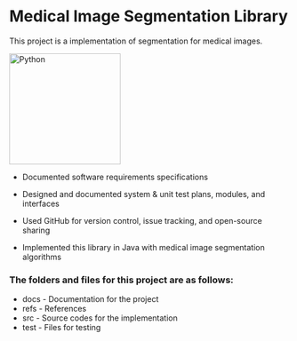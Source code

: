 # Medical Image Segmentation Library

This project is a implementation of segmentation for medical images.

<img src="https://upload.wikimedia.org/wikipedia/en/thumb/3/30/Java_programming_language_logo.svg/300px-Java_programming_language_logo.svg.png" alt="Python" width="200">

 -   Documented software requirements specifications
    
 -   Designed and documented system & unit test plans, modules, and interfaces
    
 -   Used GitHub for version control, issue tracking, and open-source sharing
    
 -   Implemented this library in Java with medical image segmentation algorithms
 
### The folders and files for this project are as follows:

 - docs - Documentation for the project
 - refs - References
 - src - Source codes for the implementation
 - test - Files for testing